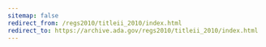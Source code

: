 ```yaml
---
sitemap: false 
redirect_from: /regs2010/titleii_2010/index.html 
redirect_to: https://archive.ada.gov/regs2010/titleii_2010/index.html 
---
```


